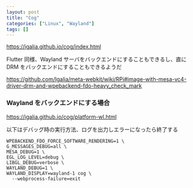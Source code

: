 ```yaml
---
layout: post
title: "Cog"
categories: ["Linux", "Wayland"]
tags: []
---
```


https://igalia.github.io/cog/index.html

Flutter 同様、Wayland サーバをバックエンドにすることもできるし、直に DRM をバックエンドにすることもできるようだ

https://github.com/Igalia/meta-webkit/wiki/RPi#image-with-mesa-vc4-driver-drm-and-wpebackend-fdo-heavy_check_mark

### Wayland をバックエンドにする場合

https://igalia.github.io/cog/platform-wl.html

以下はデバッグ時の実行方法、ログを出力しエラーになったら終了する

```
WPEBACKEND_FDO_FORCE_SOFTWARE_RENDERING=1 \
G_MESSAGES_DEBUG=all \
MESA_DEBUG=1 \
EGL_LOG_LEVEL=debug \
LIBGL_DEBUG=verbose \
WAYLAND_DEBUG=1 \
WAYLAND_DISPLAY=wayland-1 cog \
  --webprocess-failure=exit
```
